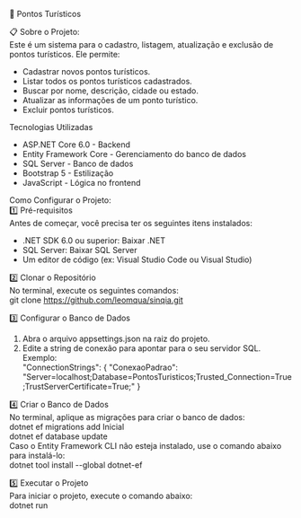 📍 Pontos Turísticos

📋 Sobre o Projeto:  
Este é um sistema para o cadastro, listagem, atualização e exclusão de pontos turísticos. Ele permite:

- Cadastrar novos pontos turísticos.
- Listar todos os pontos turísticos cadastrados.
- Buscar por nome, descrição, cidade ou estado.
- Atualizar as informações de um ponto turístico.
- Excluir pontos turísticos.

Tecnologias Utilizadas
- ASP.NET Core 6.0 - Backend
- Entity Framework Core - Gerenciamento do banco de dados
- SQL Server - Banco de dados
- Bootstrap 5 - Estilização
- JavaScript - Lógica no frontend

Como Configurar o Projeto:  
1️⃣ Pré-requisitos  
Antes de começar, você precisa ter os seguintes itens instalados:

- .NET SDK 6.0 ou superior: Baixar .NET
- SQL Server: Baixar SQL Server
- Um editor de código (ex: Visual Studio Code ou Visual Studio)

2️⃣ Clonar o Repositório  
No terminal, execute os seguintes comandos:  
git clone https://github.com/leomqua/sinqia.git

3️⃣ Configurar o Banco de Dados  
1. Abra o arquivo appsettings.json na raiz do projeto.  
2. Edite a string de conexão para apontar para o seu servidor SQL. Exemplo:  
"ConnectionStrings": {
    "ConexaoPadrao": "Server=localhost;Database=PontosTuristicos;Trusted_Connection=True;TrustServerCertificate=True;"
}

4️⃣ Criar o Banco de Dados  
No terminal, aplique as migrações para criar o banco de dados:   
 dotnet ef migrations add Inicial  
 dotnet ef database update  
Caso o Entity Framework CLI não esteja instalado, use o comando abaixo para instalá-lo:  
dotnet tool install --global dotnet-ef

5️⃣ Executar o Projeto  
Para iniciar o projeto, execute o comando abaixo:  
dotnet run
